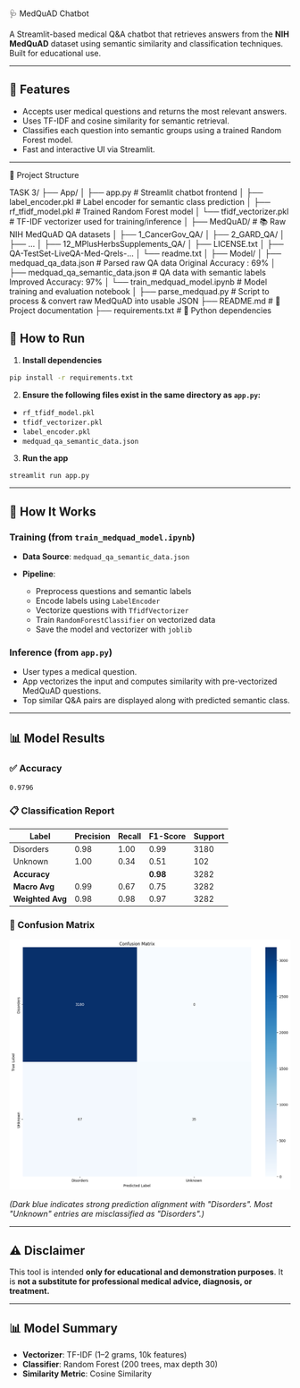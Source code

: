 🩺 MedQuAD Chatbot

A Streamlit-based medical Q\&A chatbot that retrieves answers from the **NIH MedQuAD** dataset using semantic similarity and classification techniques. Built for educational use.

---

## 📌 Features

* Accepts user medical questions and returns the most relevant answers.
* Uses TF-IDF and cosine similarity for semantic retrieval.
* Classifies each question into semantic groups using a trained Random Forest model.
* Fast and interactive UI via Streamlit.

---

📁 Project Structure

TASK 3/
├── App/
│   ├── app.py                    # Streamlit chatbot frontend
│   ├── label_encoder.pkl         # Label encoder for semantic class prediction
│   ├── rf_tfidf_model.pkl        # Trained Random Forest model
│   └── tfidf_vectorizer.pkl      # TF-IDF vectorizer used for training/inference
│
├── MedQuAD/                      # 📚 Raw NIH MedQuAD QA datasets
│   ├── 1_CancerGov_QA/
│   ├── 2_GARD_QA/
│   ├── ...
│   ├── 12_MPlusHerbsSupplements_QA/
│   ├── LICENSE.txt
│   ├── QA-TestSet-LiveQA-Med-Qrels-...
│   └── readme.txt
│
├── Model/
│   ├── medquad_qa_data.json             # Parsed raw QA data  Original Accuracy : 69%
│   ├── medquad_qa_semantic_data.json   # QA data with semantic labels  Improved Accuracy: 97%
│   └── train_medquad_model.ipynb       # Model training and evaluation notebook
│
├── parse_medquad.py             # Script to process & convert raw MedQuAD into usable JSON
├── README.md                    # 📘 Project documentation
├── requirements.txt             # 🔧 Python dependencies




## 🚀 How to Run

1. **Install dependencies**

```bash
pip install -r requirements.txt
```

2. **Ensure the following files exist in the same directory as `app.py`:**

* `rf_tfidf_model.pkl`
* `tfidf_vectorizer.pkl`
* `label_encoder.pkl`
* `medquad_qa_semantic_data.json`

3. **Run the app**

```bash
streamlit run app.py
```

---

## 🧠 How It Works

### Training (from `train_medquad_model.ipynb`)

* **Data Source**: `medquad_qa_semantic_data.json`
* **Pipeline**:

  * Preprocess questions and semantic labels
  * Encode labels using `LabelEncoder`
  * Vectorize questions with `TfidfVectorizer`
  * Train `RandomForestClassifier` on vectorized data
  * Save the model and vectorizer with `joblib`

### Inference (from `app.py`)

* User types a medical question.
* App vectorizes the input and computes similarity with pre-vectorized MedQuAD questions.
* Top similar Q\&A pairs are displayed along with predicted semantic class.

---

## 📊 Model Results

### ✅ Accuracy

```text
0.9796
```

### 📋 Classification Report

| Label            | Precision | Recall | F1-Score | Support |
| ---------------- | --------- | ------ | -------- | ------- |
| Disorders        | 0.98      | 1.00   | 0.99     | 3180    |
| Unknown          | 1.00      | 0.34   | 0.51     | 102     |
| **Accuracy**     |           |        | **0.98** | 3282    |
| **Macro Avg**    | 0.99      | 0.67   | 0.75     | 3282    |
| **Weighted Avg** | 0.98      | 0.98   | 0.97     | 3282    |

### 🔷 Confusion Matrix

![Confusion Matrix](./confusion_matrix.png)

*(Dark blue indicates strong prediction alignment with "Disorders". Most "Unknown" entries are misclassified as "Disorders".)*

---

## ⚠️ Disclaimer

This tool is intended **only for educational and demonstration purposes**. It is **not a substitute for professional medical advice, diagnosis, or treatment.**

---

## 📊 Model Summary

* **Vectorizer**: TF-IDF (1–2 grams, 10k features)
* **Classifier**: Random Forest (200 trees, max depth 30)
* **Similarity Metric**: Cosine Similarity
